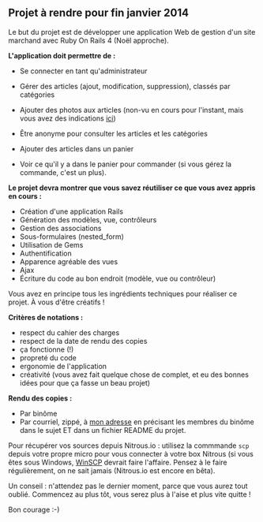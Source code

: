 Projet à rendre pour fin janvier 2014
---

Le but du projet est de développer une application Web de gestion d'un site marchand avec Ruby On Rails 4 (Noël approche).

**L'application doit permettre de :**

- Se connecter en tant qu'administrateur

 - Gérer des articles (ajout, modification, suppression), classés par catégories
 - Ajouter des photos aux articles (non-vu en cours pour l'instant, mais vous avez des indications [ici](http://guides.rubyonrails.org/form_helpers.html#uploading-files))

- Être anonyme pour consulter les articles et les catégories
- Ajouter des articles dans un panier
- Voir ce qu'il y a dans le panier pour commander (si vous gérez la commande, c'est un plus).


**Le projet devra montrer que vous savez réutiliser ce que vous avez appris en cours :**

- Création d'une application Rails
- Génération des modèles, vue, contrôleurs
- Gestion des associations
- Sous-formulaires (nested_form)
- Utilisation de Gems
- Authentification
- Apparence agréable des vues
- Ajax
- Écriture du code au bon endroit (modèle, vue ou contrôleur)

Vous avez en principe tous les ingrédients techniques pour réaliser ce projet. À vous d'être créatifs !

**Critères de notations :**

- respect du cahier des charges
- respect de la date de rendu des copies
- ça fonctionne (!)
- propreté du code
- ergonomie de l'application
- créativité (vous avez fait quelque chose de complet, et eu des bonnes idées pour que ça fasse un beau projet)

**Rendu des copies :**
- Par binôme
- Par courriel, zippé, à [mon adresse](mailto:christian@pennaforte.net) en précisant les membres du binôme dans le sujet ET dans un fichier README du projet.

Pour récupérer vos sources depuis Nitrous.io : utilisez la commmande `scp` depuis votre propre micro pour vous connecter à votre box Nitrous (si vous êtes sous Windows, [WinSCP](http://winscp.net/eng/docs/lang:fr) devrait faire l'affaire. Pensez à le faire régulièrement, on ne sait jamais (Nitrous.io est encore en bêta).

Un conseil : n'attendez pas le dernier moment, parce que vous aurez tout oublié. Commencez au plus tôt, vous serez plus à l'aise et plus vite quitte !

Bon courage :-)
